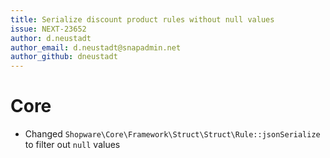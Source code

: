 ```yaml
---
title: Serialize discount product rules without null values
issue: NEXT-23652
author: d.neustadt
author_email: d.neustadt@snapadmin.net
author_github: dneustadt
---
```

# Core
* Changed `Shopware\Core\Framework\Struct\Struct\Rule::jsonSerialize` to filter out `null` values
